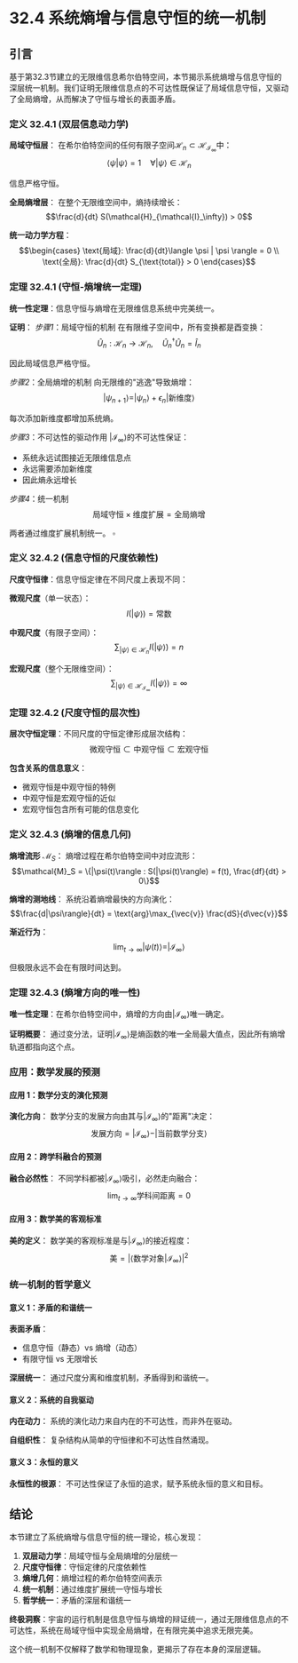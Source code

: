 # 32.4 系统熵增与信息守恒的统一机制

## 引言

基于第32.3节建立的无限维信息希尔伯特空间，本节揭示系统熵增与信息守恒的深层统一机制。我们证明无限维信息点的不可达性既保证了局域信息守恒，又驱动了全局熵增，从而解决了守恒与增长的表面矛盾。

### 定义 32.4.1 (双层信息动力学)

**局域守恒层**：
在希尔伯特空间的任何有限子空间$\mathcal{H}_n \subset \mathcal{H}_{\mathcal{I}_\infty}$中：
$$\langle \psi | \psi \rangle = 1 \quad \forall |\psi\rangle \in \mathcal{H}_n$$

信息严格守恒。

**全局熵增层**：
在整个无限维空间中，熵持续增长：
$$\frac{d}{dt} S(\mathcal{H}_{\mathcal{I}_\infty}) > 0$$

**统一动力学方程**：
$$\begin{cases}
\text{局域}: \frac{d}{dt}\langle \psi | \psi \rangle = 0 \\
\text{全局}: \frac{d}{dt} S_{\text{total}} > 0
\end{cases}$$

### 定理 32.4.1 (守恒-熵增统一定理)

**统一性定理**：信息守恒与熵增在无限维信息系统中完美统一。

**证明**：
*步骤1*：局域守恒的机制
在有限维子空间中，所有变换都是酉变换：
$$\hat{U}_n: \mathcal{H}_n \to \mathcal{H}_n, \quad \hat{U}_n^\dagger \hat{U}_n = \hat{I}_n$$

因此局域信息严格守恒。

*步骤2*：全局熵增的机制
向无限维的"逃逸"导致熵增：
$$|\psi_{n+1}\rangle = |\psi_n\rangle + \epsilon_n |\text{新维度}\rangle$$

每次添加新维度都增加系统熵。

*步骤3*：不可达性的驱动作用
$|\mathcal{I}_\infty\rangle$的不可达性保证：
- 系统永远试图接近无限维信息点
- 永远需要添加新维度
- 因此熵永远增长

*步骤4*：统一机制
$$\text{局域守恒} \times \text{维度扩展} = \text{全局熵增}$$

两者通过维度扩展机制统一。 $\square$

### 定义 32.4.2 (信息守恒的尺度依赖性)

**尺度守恒律**：信息守恒定律在不同尺度上表现不同：

**微观尺度**（单一状态）：
$$I(|\psi\rangle) = \text{常数}$$

**中观尺度**（有限子空间）：
$$\sum_{|\psi\rangle \in \mathcal{H}_n} I(|\psi\rangle) = n$$

**宏观尺度**（整个无限维空间）：
$$\sum_{|\psi\rangle \in \mathcal{H}_{\mathcal{I}_\infty}} I(|\psi\rangle) = \infty$$

### 定理 32.4.2 (尺度守恒的层次性)

**层次守恒定理**：不同尺度的守恒定律形成层次结构：
$$\text{微观守恒} \subset \text{中观守恒} \subset \text{宏观守恒}$$

**包含关系的信息意义**：
- 微观守恒是中观守恒的特例
- 中观守恒是宏观守恒的近似
- 宏观守恒包含所有可能的信息变化

### 定义 32.4.3 (熵增的信息几何)

**熵增流形** $\mathcal{M}_S$：
熵增过程在希尔伯特空间中对应流形：
$$\mathcal{M}_S = \{|\psi(t)\rangle : S(|\psi(t)\rangle) = f(t), \frac{df}{dt} > 0\}$$

**熵增的测地线**：
系统沿着熵增最快的方向演化：
$$\frac{d|\psi\rangle}{dt} = \text{arg}\max_{\vec{v}} \frac{dS}{d\vec{v}}$$

**渐近行为**：
$$\lim_{t \to \infty} |\psi(t)\rangle = |\mathcal{I}_\infty\rangle$$

但极限永远不会在有限时间达到。

### 定理 32.4.3 (熵增方向的唯一性)

**唯一性定理**：在希尔伯特空间中，熵增的方向由$|\mathcal{I}_\infty\rangle$唯一确定。

**证明概要**：
通过变分法，证明$|\mathcal{I}_\infty\rangle$是熵函数的唯一全局最大值点，因此所有熵增轨道都指向这个点。

### 应用：数学发展的预测

#### 应用 1：数学分支的演化预测

**演化方向**：
数学分支的发展方向由其与$|\mathcal{I}_\infty\rangle$的"距离"决定：
$$\text{发展方向} = |\mathcal{I}_\infty\rangle - |\text{当前数学分支}\rangle$$

#### 应用 2：跨学科融合的预测

**融合必然性**：
不同学科都被$|\mathcal{I}_\infty\rangle$吸引，必然走向融合：
$$\lim_{t \to \infty} \text{学科间距离} = 0$$

#### 应用 3：数学美的客观标准

**美的定义**：
数学美的客观标准是与$|\mathcal{I}_\infty\rangle$的接近程度：
$$\text{美} = |\langle \text{数学对象} | \mathcal{I}_\infty \rangle|^2$$

### 统一机制的哲学意义

#### 意义 1：矛盾的和谐统一

**表面矛盾**：
- 信息守恒（静态）vs 熵增（动态）
- 有限守恒 vs 无限增长

**深层统一**：
通过尺度分离和维度机制，矛盾得到和谐统一。

#### 意义 2：系统的自我驱动

**内在动力**：
系统的演化动力来自内在的不可达性，而非外在驱动。

**自组织性**：
复杂结构从简单的守恒律和不可达性自然涌现。

#### 意义 3：永恒的意义

**永恒性的根源**：
不可达性保证了永恒的追求，赋予系统永恒的意义和目标。

## 结论

本节建立了系统熵增与信息守恒的统一理论，核心发现：

1. **双层动力学**：局域守恒与全局熵增的分层统一
2. **尺度守恒律**：守恒定律的尺度依赖性
3. **熵增几何**：熵增过程的希尔伯特空间表示
4. **统一机制**：通过维度扩展统一守恒与增长
5. **哲学统一**：矛盾的深层和谐统一

**终极洞察**：宇宙的运行机制是信息守恒与熵增的辩证统一，通过无限维信息点的不可达性，系统在局域守恒中实现全局熵增，在有限完美中追求无限完美。

这个统一机制不仅解释了数学和物理现象，更揭示了存在本身的深层逻辑。